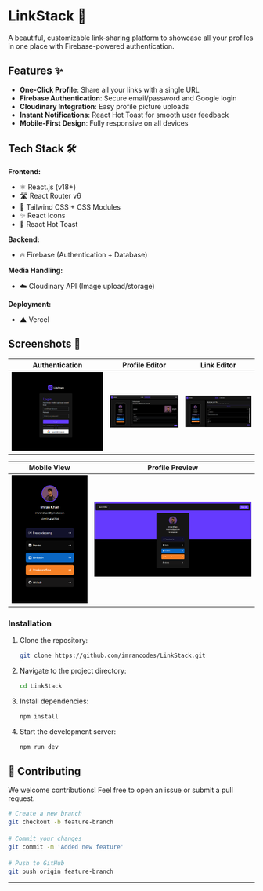 # LinkStack 🔗

A beautiful, customizable link-sharing platform to showcase all your profiles in one place with Firebase-powered authentication.

## Features ✨

- **One-Click Profile**: Share all your links with a single URL
- **Firebase Authentication**: Secure email/password and Google login
- **Cloudinary Integration**: Easy profile picture uploads
- **Instant Notifications**: React Hot Toast for smooth user feedback
- **Mobile-First Design**: Fully responsive on all devices

## Tech Stack 🛠️

**Frontend:**
- ⚛️ React.js (v18+)
- 🛣️ React Router v6
- 🎨 Tailwind CSS + CSS Modules
- ✨ React Icons
- 🍞 React Hot Toast

**Backend:**
- 🔥 Firebase (Authentication + Database)

**Media Handling:**
- ☁️ Cloudinary API (Image upload/storage)

**Deployment:**
- ▲ Vercel 

## Screenshots 📸

| Authentication | Profile Editor | Link Editor |
|---------------|----------------|-------------|
| ![Login](./src/assets/login.png) | ![Editor](./src/assets/profileEditor.png) | ![Link Editor](./src/assets/linkEditor.png) | 

| Mobile View | Profile Preview |
|-------------|-----------------|
|![Mobile](./src/assets/mobile%20view.png) | ![Preview](./src/assets/preview.png) |

### Installation

1. Clone the repository:
   ```bash
   git clone https://github.com/imrancodes/LinkStack.git

2. Navigate to the project directory:
   ```bash
   cd LinkStack
3. Install dependencies:
   ```bash
   npm install
4. Start the development server:
   ```bash
   npm run dev

## 🌟 Contributing

We welcome contributions! Feel free to open an issue or submit a pull request.

```bash
# Create a new branch
git checkout -b feature-branch

# Commit your changes
git commit -m 'Added new feature'

# Push to GitHub
git push origin feature-branch
```

---